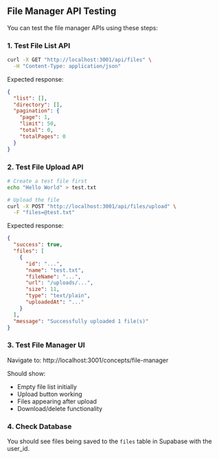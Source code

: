 ## File Manager API Testing

You can test the file manager APIs using these steps:

### 1. Test File List API
```bash
curl -X GET "http://localhost:3001/api/files" \
  -H "Content-Type: application/json"
```

Expected response:
```json
{
  "list": [],
  "directory": [],
  "pagination": {
    "page": 1,
    "limit": 50,
    "total": 0,
    "totalPages": 0
  }
}
```

### 2. Test File Upload API
```bash
# Create a test file first
echo "Hello World" > test.txt

# Upload the file
curl -X POST "http://localhost:3001/api/files/upload" \
  -F "files=@test.txt"
```

Expected response:
```json
{
  "success": true,
  "files": [
    {
      "id": "...",
      "name": "test.txt",
      "fileName": "...",
      "url": "/uploads/...",
      "size": 11,
      "type": "text/plain",
      "uploadedAt": "..."
    }
  ],
  "message": "Successfully uploaded 1 file(s)"
}
```

### 3. Test File Manager UI
Navigate to: http://localhost:3001/concepts/file-manager

Should show:
- Empty file list initially
- Upload button working
- Files appearing after upload
- Download/delete functionality

### 4. Check Database
You should see files being saved to the `files` table in Supabase with the user_id.
